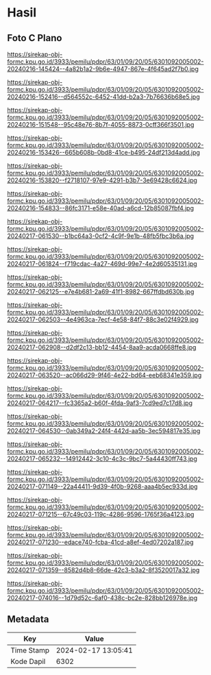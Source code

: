 # Hasil

## Foto C Plano

https://sirekap-obj-formc.kpu.go.id/3933/pemilu/pdpr/63/01/09/20/05/6301092005002-20240216-145424--4a82b1a2-9b6e-4947-867e-4f645ad2f7b0.jpg

https://sirekap-obj-formc.kpu.go.id/3933/pemilu/pdpr/63/01/09/20/05/6301092005002-20240216-152416--d564552c-6452-41dd-b2a3-7b76636b68e5.jpg

https://sirekap-obj-formc.kpu.go.id/3933/pemilu/pdpr/63/01/09/20/05/6301092005002-20240216-151548--95c48e76-8b7f-4055-8873-0cff366f3501.jpg

https://sirekap-obj-formc.kpu.go.id/3933/pemilu/pdpr/63/01/09/20/05/6301092005002-20240216-153426--665b608b-0bd8-41ce-b495-24df213d4add.jpg

https://sirekap-obj-formc.kpu.go.id/3933/pemilu/pdpr/63/01/09/20/05/6301092005002-20240216-153820--f2718107-97e9-4291-b3b7-3e69428c6624.jpg

https://sirekap-obj-formc.kpu.go.id/3933/pemilu/pdpr/63/01/09/20/05/6301092005002-20240216-154833--86fc3171-e58e-40ad-a6cd-12b85087fbf4.jpg

https://sirekap-obj-formc.kpu.go.id/3933/pemilu/pdpr/63/01/09/20/05/6301092005002-20240217-061530--b1bc64a3-0cf2-4c9f-9e1b-48fb5fbc3b6a.jpg

https://sirekap-obj-formc.kpu.go.id/3933/pemilu/pdpr/63/01/09/20/05/6301092005002-20240217-061824--f719cdac-4a27-469d-99e7-4e2d60535131.jpg

https://sirekap-obj-formc.kpu.go.id/3933/pemilu/pdpr/63/01/09/20/05/6301092005002-20240217-062125--e7e4b681-2a69-41f1-8982-667ffdbd630b.jpg

https://sirekap-obj-formc.kpu.go.id/3933/pemilu/pdpr/63/01/09/20/05/6301092005002-20240217-062503--4e4963ca-7ecf-4e58-84f7-88c3e02f4929.jpg

https://sirekap-obj-formc.kpu.go.id/3933/pemilu/pdpr/63/01/09/20/05/6301092005002-20240217-062908--d2df2c13-bb12-4454-8aa9-acda0668ffe8.jpg

https://sirekap-obj-formc.kpu.go.id/3933/pemilu/pdpr/63/01/09/20/05/6301092005002-20240217-063520--ac066d29-9f46-4e22-bd64-eeb68341e359.jpg

https://sirekap-obj-formc.kpu.go.id/3933/pemilu/pdpr/63/01/09/20/05/6301092005002-20240217-064217--fc3365a2-b60f-4fda-9af3-7cd9ed7c17d8.jpg

https://sirekap-obj-formc.kpu.go.id/3933/pemilu/pdpr/63/01/09/20/05/6301092005002-20240217-064530--0ab349a2-24f4-442d-aa5b-3ec594817e35.jpg

https://sirekap-obj-formc.kpu.go.id/3933/pemilu/pdpr/63/01/09/20/05/6301092005002-20240217-065232--14912442-3c10-4c3c-9bc7-5a44430ff743.jpg

https://sirekap-obj-formc.kpu.go.id/3933/pemilu/pdpr/63/01/09/20/05/6301092005002-20240217-071149--22a44411-9d39-4f0b-9268-aaa4b5ec933d.jpg

https://sirekap-obj-formc.kpu.go.id/3933/pemilu/pdpr/63/01/09/20/05/6301092005002-20240217-071215--67c49c03-119c-4286-9596-1765f36a4123.jpg

https://sirekap-obj-formc.kpu.go.id/3933/pemilu/pdpr/63/01/09/20/05/6301092005002-20240217-071230--edace740-fcba-41cd-a8ef-4ed07202a187.jpg

https://sirekap-obj-formc.kpu.go.id/3933/pemilu/pdpr/63/01/09/20/05/6301092005002-20240217-071359--8582d4b8-66de-42c3-b3a2-8f3520017a32.jpg

https://sirekap-obj-formc.kpu.go.id/3933/pemilu/pdpr/63/01/09/20/05/6301092005002-20240217-074016--1d79d52c-6af0-438c-bc2e-828bb126978e.jpg


## Metadata

| Key        | Value               |
| ---------- | ------------------- |
| Time Stamp | 2024-02-17 13:05:41 |
| Kode Dapil | 6302                |



